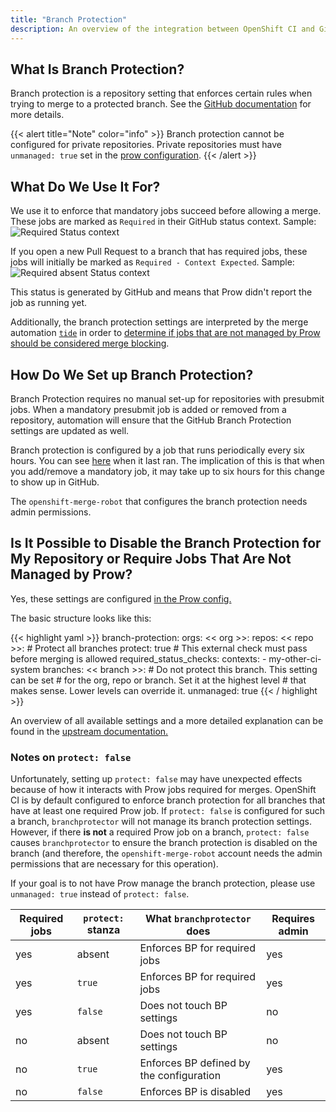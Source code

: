 ```yaml
---
title: "Branch Protection"
description: An overview of the integration between OpenShift CI and GitHub branch protection.
---
```

## What Is Branch Protection?

Branch protection is a repository setting that enforces certain rules when trying to merge to a protected branch. See
the [GitHub documentation](https://docs.github.com/en/free-pro-team@latest/github/administering-a-repository/about-protected-branches)
for more details.

{{< alert title="Note" color="info" >}}
Branch protection cannot be configured for private repositories. 
Private repositories must have `unmanaged: true` set in the 
[prow configuration](#is-it-possible-to-disable-the-branch-protection-for-my-repository-or-require-jobs-that-are-not-managed-by-prow).
{{< /alert >}}

## What Do We Use It For?

We use it to enforce that mandatory jobs succeed before allowing a merge. These jobs are marked as `Required` in their GitHub
status context. Sample:
![Required Status context](/branchprotection_sample_required_job.png)


If you open a new Pull Request to a branch that has required jobs, these jobs will initially be marked as
`Required - Context Expected`. Sample:
![Required absent Status context](/branchprotection_sample_required_job_status_expected.png)

This status is generated by GitHub and means that Prow didn't report the job as running yet.

Additionally, the branch protection settings are interpreted by the merge automation
[`tide`](https://docs.prow.k8s.io/docs/components/core/tide/) in order to
[determine if jobs that are not managed by Prow should be considered merge
blocking](https://docs.prow.k8s.io/docs/jobs#requiring-jobs-for-auto-merge-through-tide).

## How Do We Set up Branch Protection?

Branch Protection requires no manual set-up for repositories with presubmit jobs. When a mandatory presubmit job is
added or removed from a repository, automation will ensure that the GitHub Branch Protection settings are updated as
well.

Branch protection is configured by a job that runs periodically every six hours. You can see
[here](https://prow.ci.openshift.org/?job=periodic-branch-protector) when it last ran. The implication of this is that
when you add/remove a mandatory job, it may take up to six hours for this change to show up in GitHub.

The `openshift-merge-robot` that configures the branch protection needs admin permissions.

## Is It Possible to Disable the Branch Protection for My Repository or Require Jobs That Are Not Managed by Prow?

Yes, these settings are configured [in the Prow
config.](https://github.com/openshift/release/blob/master/core-services/prow/02_config/_config.yaml)

The basic structure looks like this:

{{< highlight yaml >}}
branch-protection:
  orgs:
    << org >>:
      repos:
        << repo >>:
          # Protect all branches
          protect: true
          # This external check must pass before merging is allowed
          required_status_checks:
            contexts:
            - my-other-ci-system
          branches:
            << branch >>:
              # Do not protect this branch. This setting can be set
              # for the org, repo or branch. Set it at the highest level
              # that makes sense. Lower levels can override it.
              unmanaged: true
{{< / highlight >}}

An overview of all available settings and a more detailed explanation can be found in the
[upstream documentation.](https://docs.prow.k8s.io/docs/components/optional/branchprotector/)

### Notes on `protect: false`

Unfortunately, setting up `protect: false` may have unexpected effects because of how it interacts
with Prow jobs required for merges. OpenShift CI is by default configured to enforce branch protection
for all branches that have at least one required Prow job. If `protect: false` is
configured for such a branch, `branchprotector` will not manage its branch protection settings.
However, if there **is not** a required Prow job on a branch, `protect: false` causes `branchprotector`
to ensure the branch protection is disabled on the branch (and therefore, the `openshift-merge-robot`
account needs the admin permissions that are necessary for this operation).

If your goal is to not have Prow manage the branch protection, please use `unmanaged: true` instead of
`protect: false`.

| Required jobs | `protect:` stanza  | What `branchprotector` does  | Requires admin |
|---|---|---|---|
| yes | absent | Enforces BP for required jobs | yes |
| yes | `true` | Enforces BP for required jobs | yes |
| yes | `false` | Does not touch BP settings | no |
| no | absent | Does not touch BP settings | no |
| no | `true` | Enforces BP defined by the configuration | yes |
| no | `false` | Enforces BP is disabled | yes |
